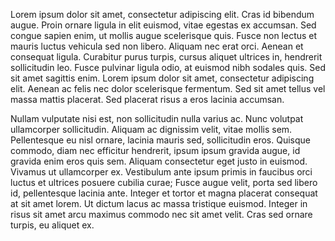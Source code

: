  Lorem ipsum dolor sit amet, consectetur adipiscing elit. Cras id bibendum augue. Proin ornare ligula in elit euismod, vitae egestas ex accumsan. Sed congue sapien enim, ut mollis augue scelerisque quis. Fusce non lectus et mauris luctus vehicula sed non libero. Aliquam nec erat orci. Aenean et consequat ligula. Curabitur purus turpis, cursus aliquet ultrices in, hendrerit sollicitudin leo. Fusce pulvinar ligula odio, at euismod nibh sodales quis. Sed sit amet sagittis enim. Lorem ipsum dolor sit amet, consectetur adipiscing elit. Aenean ac felis nec dolor scelerisque fermentum. Sed sit amet tellus vel massa mattis placerat. Sed placerat risus a eros lacinia accumsan.

Nullam vulputate nisi est, non sollicitudin nulla varius ac. Nunc volutpat ullamcorper sollicitudin. Aliquam ac dignissim velit, vitae mollis sem. Pellentesque eu nisl ornare, lacinia mauris sed, sollicitudin eros. Quisque commodo, diam nec efficitur hendrerit, ipsum ipsum gravida augue, id gravida enim eros quis sem. Aliquam consectetur eget justo in euismod. Vivamus ut ullamcorper ex. Vestibulum ante ipsum primis in faucibus orci luctus et ultrices posuere cubilia curae; Fusce augue velit, porta sed libero id, pellentesque lacinia ante. Integer et tortor et magna placerat consequat at sit amet lorem. Ut dictum lacus ac massa tristique euismod. Integer in risus sit amet arcu maximus commodo nec sit amet velit. Cras sed ornare turpis, eu aliquet ex. 